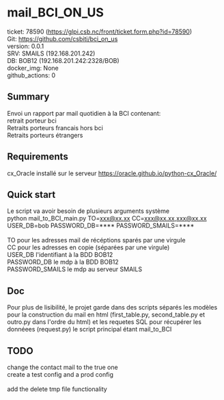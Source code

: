 # mail_BCI_ON_US

ticket: 78590 (https://glpi.csb.nc/front/ticket.form.php?id=78590)<br />
Git: https://github.com/csbiti/bci_on_us <br />
version: 0.0.1 <br />
SRV: SMAILS (192.168.201.242) <br />
DB: BOB12 (192.168.201.242:2328/BOB) <br />
docker_img: None <br />
github_actions: 0 <br />

## Summary

Envoi un rapport par mail quotidien à la BCI contenant:<br />
retrait porteur bci<br />
Retraits porteurs francais hors bci <br />
Retraits porteurs étrangers <br />

## Requirements
cx_Oracle installé sur le serveur https://oracle.github.io/python-cx_Oracle/

## Quick start
Le script va avoir besoin de plusieurs arguments système <br />
python mail_to_BCI_main.py TO=xxx@xx.xx CC=xxx@xx.xx,xxx@xx.xx USER_DB=bob PASSWORD_DB=**** PASSWORD_SMAILS=**** <br /> <br />
TO pour les adresses mail de récéptions sparés par une virgule <br />
CC pour les adresses en copie (séparées par une virgule) <br />
USER_DB l'identifiant à la BDD BOB12 <br />
PASSWORD_DB le mdp à la BDD BOB12 <br />
PASSWORD_SMAILS le mdp au serveur SMAILS <br /> 

## Doc

Pour plus de lisibilité, le projet garde dans des scripts séparés les modèles pour la construction du mail en html (first_table.py, second_table.py et outro.py dans l'ordre du html) et les requetes SQL pour récupérer les donnéees (request.py) le script principal étant mail_to_BCI

## TODO 
change the contact mail to the true one <br /> 
create a test config and a prod config <br />  
add the delete tmp file functionality
